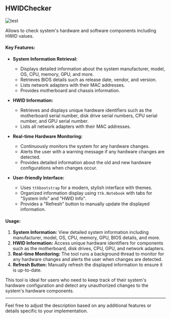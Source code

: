 ﻿## HWIDChecker

![test](https://github.com/imadeapancake/HWIDChecker/assets/104873442/0bfa67b9-a1e1-48c4-8127-7ae9fda0aba4)


Allows to check system's hardware and software components including HWID values.

#### Key Features:

- **System Information Retrieval:**
  - Displays detailed information about the system manufacturer, model, OS, CPU, memory, GPU, and more.
  - Retrieves BIOS details such as release date, vendor, and version.
  - Lists network adapters with their MAC addresses.
  - Provides motherboard and chassis information.

- **HWID Information:**
  - Retrieves and displays unique hardware identifiers such as the motherboard serial number, disk drive serial numbers, CPU serial number, and GPU serial number.
  - Lists all network adapters with their MAC addresses.

- **Real-time Hardware Monitoring:**
  - Continuously monitors the system for any hardware changes.
  - Alerts the user with a warning message if any hardware changes are detected.
  - Provides detailed information about the old and new hardware configurations when changes occur.

- **User-friendly Interface:**
  - Uses `ttkbootstrap` for a modern, stylish interface with themes.
  - Organized information display using `ttk.Notebook` with tabs for "System Info" and "HWID Info".
  - Provides a "Refresh" button to manually update the displayed information.

#### Usage:

1. **System Information:** View detailed system information including manufacturer, model, OS, CPU, memory, GPU, BIOS details, and more.
2. **HWID Information:** Access unique hardware identifiers for components such as the motherboard, disk drives, CPU, GPU, and network adapters.
3. **Real-time Monitoring:** The tool runs a background thread to monitor for any hardware changes and alerts the user when changes are detected.
4. **Refresh Button:** Manually refresh the displayed information to ensure it is up-to-date.

This tool is ideal for users who need to keep track of their system's hardware configuration and detect any unauthorized changes to the system's hardware components.

---

Feel free to adjust the description based on any additional features or details specific to your implementation.
